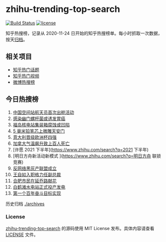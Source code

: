 # zhihu-trending-top-search

[![Build Status](https://github.com/justjavac/zhihu-trending-top-search/workflows/ci/badge.svg?branch=main)](https://github.com/justjavac/zhihu-trending-top-search/actions)
[![license](https://img.shields.io/github/license/justjavac/zhihu-trending-top-search)](https://github.com/justjavac/zhihu-trending-top-search/blob/main/LICENSE)

知乎热搜榜，记录从 2020-11-24 日开始的知乎热搜榜单。每小时抓取一次数据，按天[归档](./archives)。

## 相关项目

- [知乎热门话题](https://github.com/justjavac/zhihu-trending-hot-questions)
- [知乎热门视频](https://github.com/justjavac/zhihu-trending-hot-video)
- [微博热搜榜](https://github.com/justjavac/weibo-trending-hot-search)

## 今日热搜榜

<!-- BEGIN -->
<!-- 最后更新时间 Sun Jul 04 2021 12:07:10 GMT+0800 (China Standard Time) -->

1. [中国空间站航天员首次出舱活动](https://www.zhihu.com/search?q=首次出舱)
2. [感染幽门螺杆菌或诱发胃癌](https://www.zhihu.com/search?q=幽门螺杆菌)
3. [福岛核电站集装箱腐蚀或凹陷](https://www.zhihu.com/search?q=福岛核电站)
4. [5 毫米铅笔芯上微雕天安门](https://www.zhihu.com/search?q=微雕天安门)
5. [意大利晋级欧洲杯四强](https://www.zhihu.com/search?q=意大利队)
6. [加拿大气温飙升致上百人死亡](https://www.zhihu.com/search?q=加拿大气温飙升)
7. [许愿 2021 下半年](https://www.zhihu.com/search?q=2021 下半年)
8. [明日方舟新活动新模式 ](https://www.zhihu.com/search?q=明日方舟 联锁竞赛)
9. [反网络黑灰产联盟成立](https://www.zhihu.com/search?q=TapTap)
10. [王自如入职格力任副总裁](https://www.zhihu.com/search?q=王自如)
11. [合肥市民在延乔路献花](https://www.zhihu.com/search?q=合肥延乔路)
12. [白鹤滩水电站正式投产发电](https://www.zhihu.com/search?q=白鹤滩水电站)
13. [第一个百年奋斗目标实现](https://www.zhihu.com/search?q=百年奋斗目标)

<!-- END -->

历史归档 [./archives](./archives)

### License

[zhihu-trending-top-search](https://github.com/justjavac/zhihu-trending-top-search)
的源码使用 MIT License 发布。具体内容请查看 [LICENSE](./LICENSE) 文件。
